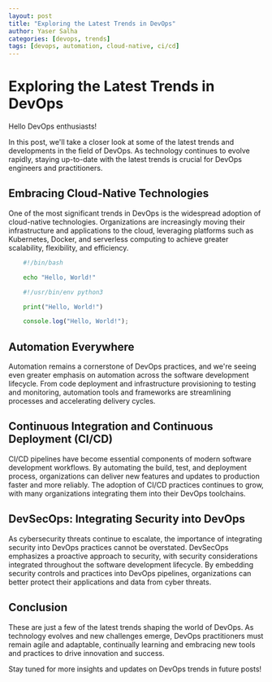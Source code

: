 ```yaml
---
layout: post
title: "Exploring the Latest Trends in DevOps"
author: Yaser Salha
categories: [devops, trends]
tags: [devops, automation, cloud-native, ci/cd]
---
```


# Exploring the Latest Trends in DevOps

Hello DevOps enthusiasts!

In this post, we'll take a closer look at some of the latest trends and developments in the field of DevOps. As technology continues to evolve rapidly, staying up-to-date with the latest trends is crucial for DevOps engineers and practitioners.

## Embracing Cloud-Native Technologies

One of the most significant trends in DevOps is the widespread adoption of cloud-native technologies. Organizations are increasingly moving their infrastructure and applications to the cloud, leveraging platforms such as Kubernetes, Docker, and serverless computing to achieve greater scalability, flexibility, and efficiency.



~~~bash
    #!/bin/bash

    echo "Hello, World!"

~~~

~~~python
    #!/usr/bin/env python3

    print("Hello, World!")

~~~

~~~javascript
    console.log("Hello, World!");

~~~


## Automation Everywhere

Automation remains a cornerstone of DevOps practices, and we're seeing even greater emphasis on automation across the software development lifecycle. From code deployment and infrastructure provisioning to testing and monitoring, automation tools and frameworks are streamlining processes and accelerating delivery cycles.

## Continuous Integration and Continuous Deployment (CI/CD)

CI/CD pipelines have become essential components of modern software development workflows. By automating the build, test, and deployment process, organizations can deliver new features and updates to production faster and more reliably. The adoption of CI/CD practices continues to grow, with many organizations integrating them into their DevOps toolchains.

## DevSecOps: Integrating Security into DevOps

As cybersecurity threats continue to escalate, the importance of integrating security into DevOps practices cannot be overstated. DevSecOps emphasizes a proactive approach to security, with security considerations integrated throughout the software development lifecycle. By embedding security controls and practices into DevOps pipelines, organizations can better protect their applications and data from cyber threats.

## Conclusion

These are just a few of the latest trends shaping the world of DevOps. As technology evolves and new challenges emerge, DevOps practitioners must remain agile and adaptable, continually learning and embracing new tools and practices to drive innovation and success.

Stay tuned for more insights and updates on DevOps trends in future posts!

